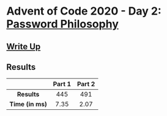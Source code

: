 # Advent of Code 2020 - Day 2: [Password Philosophy](https://adventofcode.com/2020/day/2)

## [Write Up](https://codingap.github.io/advent-of-code/writeups/2020/day02)
## Results
|| **Part 1** | **Part 2** |
|:--:|:---:|:---:|
| **Results** | 445 | 491 |
| **Time (in ms)** | 7.35 | 2.07 |